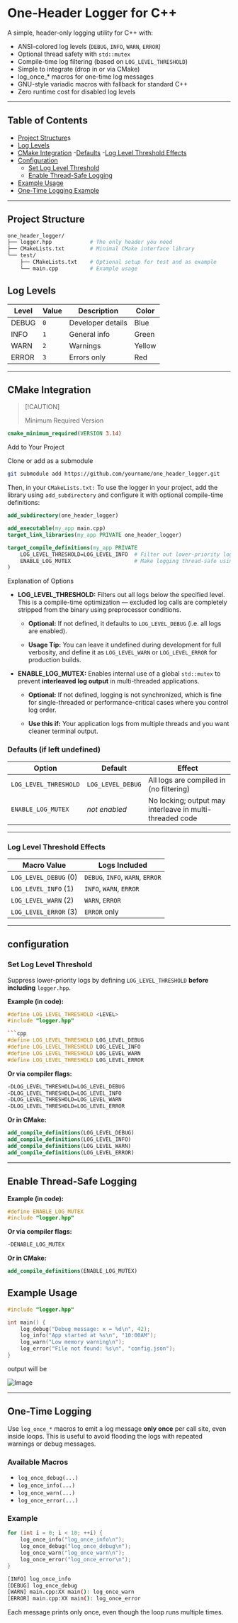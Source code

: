 # One-Header Logger for C++

A simple, header-only logging utility for C++ with:

- ANSI-colored log levels (`DEBUG`, `INFO`, `WARN`, `ERROR`)
- Optional thread safety with `std::mutex`
- Compile-time log filtering (based on `LOG_LEVEL_THRESHOLD`)
- Simple to integrate (drop in or via CMake)
- log_once_* macros for one-time log messages
- GNU-style variadic macros with fallback for standard C++
- Zero runtime cost for disabled log levels

---

## Table of Contents

- [Project Structure](#project-structure)s
- [Log Levels](#log-levels)
- [CMake Integration](#cmake-integration)
  -[Defaults](#defaults-if-left-undefined)
  -[Log Level Threshold Effects](#log-level-threshold-effects)
- [Configuration](#configuration)
  - [Set Log Level Threshold](#set-log-level-threshold)
  - [Enable Thread-Safe Logging](#enable-thread-safe-logging)
- [Example Usage](#example-usage)
- [One-Time Logging Example](#one-time-logging)

---

## Project Structure

```sh
one_header_logger/
├── logger.hpp            # The only header you need
├── CMakeLists.txt        # Minimal CMake interface library
└── test/
    ├── CMakeLists.txt    # Optional setup for test and as example
    └── main.cpp          # Example usage

```

## Log Levels

| Level | Value | Description       | Color  |
| ----- | ----- | ----------------- | ------ |
| DEBUG | `0`   | Developer details | Blue   |
| INFO  | `1`   | General info      | Green  |
| WARN  | `2`   | Warnings          | Yellow |
| ERROR | `3`   | Errors only       | Red    |

---

## CMake Integration

>
> [!CAUTION]
>
> Minimum Required Version
>

```cmake
cmake_minimum_required(VERSION 3.14)
```

Add to Your Project

Clone or add as a submodule

```sh
git submodule add https://github.com/yourname/one_header_logger.git

```

Then, in your `CMakeLists.txt:`
To use the logger in your project, add the library using `add_subdirectory` and configure it with optional compile-time definitions:

```cmake
add_subdirectory(one_header_logger)

add_executable(my_app main.cpp)
target_link_libraries(my_app PRIVATE one_header_logger)

target_compile_definitions(my_app PRIVATE
    LOG_LEVEL_THRESHOLD=LOG_LEVEL_INFO  # Filter out lower-priority logs at compile time
    ENABLE_LOG_MUTEX                    # Make logging thread-safe using std::mutex
)

```

Explanation of Options

- **LOG_LEVEL_THRESHOLD:** Filters out all logs below the specified level. This is a compile-time optimization — excluded log calls are completely stripped from the binary using preprocessor conditions.

  - **Optional:** If not defined, it defaults to `LOG_LEVEL_DEBUG` (i.e. all logs are enabled).

  - **Usage Tip:** You can leave it undefined during development for full verbosity, and define it as `LOG_LEVEL_WARN` or `LOG_LEVEL_ERROR` for production builds.

- **ENABLE_LOG_MUTEX:** Enables internal use of a global `std::mutex` to prevent **interleaved log output** in multi-threaded applications.

  - **Optional:** If not defined, logging is not synchronized, which is fine for single-threaded or performance-critical cases where you control log order.

  - **Use this if:** Your application logs from multiple threads and you want cleaner terminal output.

### Defaults (if left undefined)

| Option                | Default           | Effect                                                   |
| --------------------- | ----------------- | -------------------------------------------------------- |
| `LOG_LEVEL_THRESHOLD` | `LOG_LEVEL_DEBUG` | All logs are compiled in (no filtering)                  |
| `ENABLE_LOG_MUTEX`    | *not enabled*     | No locking; output may interleave in multi-threaded code |

---

### Log Level Threshold Effects

| Macro Value           | Logs Included                    |
| --------------------- | -------------------------------- |
| `LOG_LEVEL_DEBUG` (0) | `DEBUG`, `INFO`, `WARN`, `ERROR` |
| `LOG_LEVEL_INFO`  (1) | `INFO`, `WARN`, `ERROR`          |
| `LOG_LEVEL_WARN`  (2) | `WARN`, `ERROR`                  |
| `LOG_LEVEL_ERROR` (3) | `ERROR` only                     |

---

## configuration

### Set Log Level Threshold

Suppress lower-priority logs by defining `LOG_LEVEL_THRESHOLD` **before including** `logger.hpp`.

**Example (in code):**

```cpp
#define LOG_LEVEL_THRESHOLD <LEVEL>
#include "logger.hpp"

```cpp
#define LOG_LEVEL_THRESHOLD LOG_LEVEL_DEBUG
#define LOG_LEVEL_THRESHOLD LOG_LEVEL_INFO
#define LOG_LEVEL_THRESHOLD LOG_LEVEL_WARN
#define LOG_LEVEL_THRESHOLD LOG_LEVEL_ERROR
```

**Or via compiler flags:**

```sh
-DLOG_LEVEL_THRESHOLD=LOG_LEVEL_DEBUG
-DLOG_LEVEL_THRESHOLD=LOG_LEVEL_INFO
-DLOG_LEVEL_THRESHOLD=LOG_LEVEL_WARN
-DLOG_LEVEL_THRESHOLD=LOG_LEVEL_ERROR
```

**Or in CMake:**

```cmake
add_compile_definitions(LOG_LEVEL_DEBUG)
add_compile_definitions(LOG_LEVEL_INFO)
add_compile_definitions(LOG_LEVEL_WARN)
add_compile_definitions(LOG_LEVEL_ERROR)
```

---

## Enable Thread-Safe Logging

**Example (in code):**

```cpp
#define ENABLE_LOG_MUTEX
#include "logger.hpp"

```

**Or via compiler flags:**

```sh
-DENABLE_LOG_MUTEX
```

**Or in CMake:**

```cmake
add_compile_definitions(ENABLE_LOG_MUTEX)
```

## Example Usage

```cpp
#include "logger.hpp"

int main() {
    log_debug("Debug message: x = %d\n", 42);
    log_info("App started at %s\n", "10:00AM");
    log_warn("Low memory warning\n");
    log_error("File not found: %s\n", "config.json");
}
```

output will be

![Image](https://github.com/user-attachments/assets/19e5f7ff-549b-40b9-a18b-66ccaf7c849d)

---

## One-Time Logging

Use `log_once_*` macros to emit a log message **only once** per call site, even inside loops. This is useful to avoid flooding the logs with repeated warnings or debug messages.

### Available Macros

- `log_once_debug(...)`
- `log_once_info(...)`
- `log_once_warn(...)`
- `log_once_error(...)`

### Example

```cpp
for (int i = 0; i < 10; ++i) {
    log_once_info("log_once_info\n");
    log_once_debug("log_once_debug\n");
    log_once_warn("log_once_warn\n");
    log_once_error("log_once_error\n");
}
```

```sh
[INFO] log_once_info
[DEBUG] log_once_debug
[WARN] main.cpp:XX main(): log_once_warn
[ERROR] main.cpp:XX main(): log_once_error
```

Each message prints only once, even though the loop runs multiple times.
